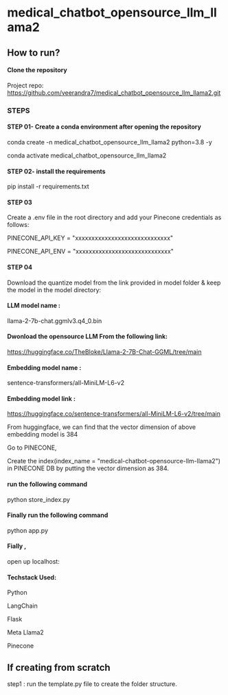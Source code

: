 # medical_chatbot_opensource_llm_llama2



## How to run?

#### Clone the repository

Project repo: https://github.com/veerandra7/medical_chatbot_opensource_llm_llama2.git

### STEPS 

#### STEP 01- Create a conda environment after opening the repository

conda create -n medical_chatbot_opensource_llm_llama2 python=3.8 -y

conda activate medical_chatbot_opensource_llm_llama2


#### STEP 02- install the requirements
pip install -r requirements.txt

#### STEP 03
Create a .env file in the root directory and add your Pinecone credentials as follows:

PINECONE_API_KEY = "xxxxxxxxxxxxxxxxxxxxxxxxxxxxx"

PINECONE_API_ENV = "xxxxxxxxxxxxxxxxxxxxxxxxxxxxx"

#### STEP 04
Download the quantize model from the link provided in model folder & keep the model in the model directory:

#### LLM model name : 

llama-2-7b-chat.ggmlv3.q4_0.bin

#### Dwonload the opensource LLM From the following link:

https://huggingface.co/TheBloke/Llama-2-7B-Chat-GGML/tree/main


#### Embedding model name : 

sentence-transformers/all-MiniLM-L6-v2

#### Embedding model link :

https://huggingface.co/sentence-transformers/all-MiniLM-L6-v2/tree/main

From huggingface,
we can find that the vector dimension of above embedding model is 384

Go to PINECONE,

Create the index(index_name = "medical-chatbot-opensource-llm-llama2") in PINECONE DB by putting the vector dimension as 384.


#### run the following command


python store_index.py

#### Finally run the following command
python app.py

#### Fially , 

open up localhost:

#### Techstack Used:
Python

LangChain

Flask

Meta Llama2

Pinecone


## If creating from scratch

step1 :  run the template.py file to create the folder structure.
